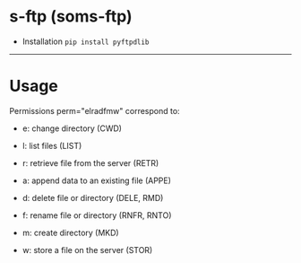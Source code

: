 # s-ftp (soms-ftp)

- Installation
``pip install pyftpdlib``

---

# Usage

Permissions perm="elradfmw" correspond to:

- e: change directory (CWD)

- l: list files (LIST)

- r: retrieve file from the server (RETR)

- a: append data to an existing file (APPE)

- d: delete file or directory (DELE, RMD)

- f: rename file or directory (RNFR, RNTO)

- m: create directory (MKD)

- w: store a file on the server (STOR)
